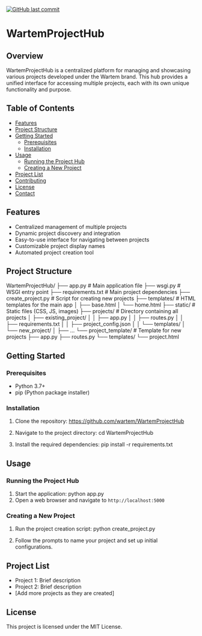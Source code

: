 [![GitHub last commit](https://img.shields.io/github/last-commit/Wartem/WartemProjectHub)](https://github.com/Wartem/WartemProjectHub/commits)

# WartemProjectHub

## Overview
WartemProjectHub is a centralized platform for managing and showcasing various projects developed under the Wartem brand. This hub provides a unified interface for accessing multiple projects, each with its own unique functionality and purpose.

## Table of Contents
- [Features](#features)
- [Project Structure](#project-structure)
- [Getting Started](#getting-started)
  - [Prerequisites](#prerequisites)
  - [Installation](#installation)
- [Usage](#usage)
  - [Running the Project Hub](#running-the-project-hub)
  - [Creating a New Project](#creating-a-new-project)
- [Project List](#project-list)
- [Contributing](#contributing)
- [License](#license)
- [Contact](#contact)

## Features
- Centralized management of multiple projects
- Dynamic project discovery and integration
- Easy-to-use interface for navigating between projects
- Customizable project display names
- Automated project creation tool

## Project Structure
WartemProjectHub/
├── app.py # Main application file
├── wsgi.py # WSGI entry point
├── requirements.txt # Main project dependencies
├── create_project.py # Script for creating new projects
├── templates/ # HTML templates for the main app
│ ├── base.html
│ └── home.html
├── static/ # Static files (CSS, JS, images)
├── projects/ # Directory containing all projects
│ ├── existing_project/
│ │ ├── app.py
│ │ ├── routes.py
│ │ ├── requirements.txt
│ │ ├── project_config.json
│ │ └── templates/
│ └── new_project/
│ ├── ...
└── project_template/ # Template for new projects
├── app.py
├── routes.py
└── templates/
└── project.html


## Getting Started

### Prerequisites
- Python 3.7+
- pip (Python package installer)

### Installation
1. Clone the repository:
https://github.com/wartem/WartemProjectHub

2. Navigate to the project directory: cd WartemProjectHub
3. Install the required dependencies: pip install -r requirements.txt

## Usage

### Running the Project Hub
1. Start the application: python app.py
2. Open a web browser and navigate to `http://localhost:5000`

### Creating a New Project
1. Run the project creation script: python create_project.py

2. Follow the prompts to name your project and set up initial configurations.

## Project List
- Project 1: Brief description
- Project 2: Brief description
- [Add more projects as they are created]

## License
This project is licensed under the MIT License.
